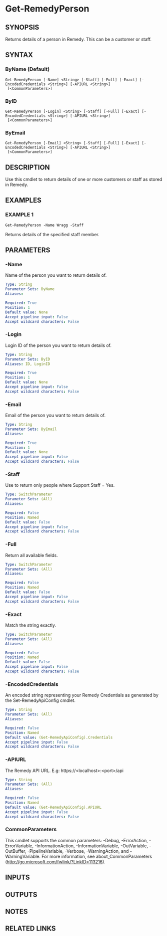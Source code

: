 # Get-RemedyPerson

## SYNOPSIS
Returns details of a person in Remedy.
This can be a customer or staff.

## SYNTAX

### ByName (Default)
```
Get-RemedyPerson [-Name] <String> [-Staff] [-Full] [-Exact] [-EncodedCredentials <String>] [-APIURL <String>]
 [<CommonParameters>]
```

### ByID
```
Get-RemedyPerson [-Login] <String> [-Staff] [-Full] [-Exact] [-EncodedCredentials <String>] [-APIURL <String>]
 [<CommonParameters>]
```

### ByEmail
```
Get-RemedyPerson [-Email] <String> [-Staff] [-Full] [-Exact] [-EncodedCredentials <String>] [-APIURL <String>]
 [<CommonParameters>]
```

## DESCRIPTION
Use this cmdlet to return details of one or more customers or staff as stored in Remedy.

## EXAMPLES

### EXAMPLE 1
```
Get-RemedyPerson -Name Wragg -Staff
```

Returns details of the specified staff member.

## PARAMETERS

### -Name
Name of the person you want to return details of.

```yaml
Type: String
Parameter Sets: ByName
Aliases:

Required: True
Position: 1
Default value: None
Accept pipeline input: False
Accept wildcard characters: False
```

### -Login
Login ID of the person you want to return details of.

```yaml
Type: String
Parameter Sets: ByID
Aliases: ID, LoginID

Required: True
Position: 1
Default value: None
Accept pipeline input: False
Accept wildcard characters: False
```

### -Email
Email of the person you want to return details of.

```yaml
Type: String
Parameter Sets: ByEmail
Aliases:

Required: True
Position: 1
Default value: None
Accept pipeline input: False
Accept wildcard characters: False
```

### -Staff
Use to return only people where Support Staff = Yes.

```yaml
Type: SwitchParameter
Parameter Sets: (All)
Aliases:

Required: False
Position: Named
Default value: False
Accept pipeline input: False
Accept wildcard characters: False
```

### -Full
Return all available fields.

```yaml
Type: SwitchParameter
Parameter Sets: (All)
Aliases:

Required: False
Position: Named
Default value: False
Accept pipeline input: False
Accept wildcard characters: False
```

### -Exact
Match the string exactly.

```yaml
Type: SwitchParameter
Parameter Sets: (All)
Aliases:

Required: False
Position: Named
Default value: False
Accept pipeline input: False
Accept wildcard characters: False
```

### -EncodedCredentials
An encoded string representing your Remedy Credentials as generated by the Set-RemedyApiConfig cmdlet.

```yaml
Type: String
Parameter Sets: (All)
Aliases:

Required: False
Position: Named
Default value: (Get-RemedyApiConfig).Credentials
Accept pipeline input: False
Accept wildcard characters: False
```

### -APIURL
The Remedy API URL.
E.g: https://\<localhost\>:\<port\>/api

```yaml
Type: String
Parameter Sets: (All)
Aliases:

Required: False
Position: Named
Default value: (Get-RemedyApiConfig).APIURL
Accept pipeline input: False
Accept wildcard characters: False
```

### CommonParameters
This cmdlet supports the common parameters: -Debug, -ErrorAction, -ErrorVariable, -InformationAction, -InformationVariable, -OutVariable, -OutBuffer, -PipelineVariable, -Verbose, -WarningAction, and -WarningVariable.
For more information, see about_CommonParameters (http://go.microsoft.com/fwlink/?LinkID=113216).

## INPUTS

## OUTPUTS

## NOTES

## RELATED LINKS
